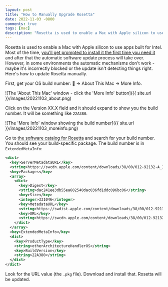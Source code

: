 ```yaml
---
layout: post
title: "How to Manually Upgrade Rosetta"
date: 2022-11-03 -0800
comments: true
tags: [mac]
description: "Rosetta is used to enable a Mac with Apple silicon to use apps built for Intel. Usually auto-update works. If not, here's how to manually do it."
---
```


Rosetta is used to enable a Mac with Apple silicon to use apps built for Intel. Most of the time, [you'll get prompted to install it the first time you need it](https://support.apple.com/en-us/HT211861) and after that the automatic software update process will take over. However, in some environments the automatic mechanisms don't work - maybe it's incorrectly blocked or the update isn't detecting things right. Here's how to update Rosetta manually.

First, get your OS build number: 🍎 -> About This Mac -> More Info.

![The 'About This Mac' window - click the 'More Info' button]({{ site.url }}/images/20221103_about.png)

Click on the Version XX.X field and it should expand to show you the build number. It will be something like `22A380`.

![The 'More Info' window showing the build number]({{ site.url }}/images/20221103_moreinfo.png)

Go to [the software catalog for Rosetta](https://swscan.apple.com/content/catalogs/others/index-rosettaupdateauto-1.sucatalog.gz) and search for your build number. You should see your build-specific package. The build number is in `ExtendedMetaInfo`:

```xml
<dict>
  <key>ServerMetadataURL</key>
  <string>https://swcdn.apple.com/content/downloads/38/00/012-92132-A_1NEH9AKCK9/k8s821iao7kplkdvqsovfzi49oi54ljrar/RosettaUpdateAuto.smd</string>
  <key>Packages</key>
  <array>
    <dict>
      <key>Digest</key>
      <string>dac241ee3db55ea602540dac036fd1ddc096bc06</string>
      <key>Size</key>
      <integer>331046</integer>
      <key>MetadataURL</key>
      <string>https://swdist.apple.com/content/downloads/38/00/012-92132-A_1NEH9AKCK9/k8s821iao7kplkdvqsovfzi49oi54ljrar/RosettaUpdateAuto.pkm</string>
      <key>URL</key>
      <string>https://swcdn.apple.com/content/downloads/38/00/012-92132-A_1NEH9AKCK9/k8s821iao7kplkdvqsovfzi49oi54ljrar/RosettaUpdateAuto.pkg</string>
    </dict>
  </array>
  <key>ExtendedMetaInfo</key>
  <dict>
    <key>ProductType</key>
    <string>otherArchitectureHandlerOS</string>
    <key>BuildVersion</key>
    <string>22A380</string>
  </dict>
</dict>
```

Look for the URL value (the `.pkg` file). Download and install that. Rosetta will be updated.
